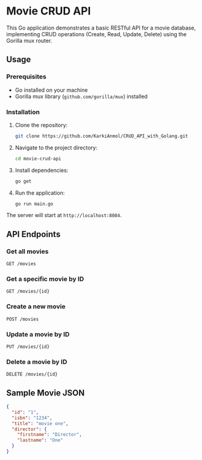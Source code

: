 # Movie CRUD API

This Go application demonstrates a basic RESTful API for a movie database, implementing CRUD operations (Create, Read, Update, Delete) using the Gorilla mux router.

## Usage

### Prerequisites

- Go installed on your machine
- Gorilla mux library (`github.com/gorilla/mux`) installed

### Installation

1. Clone the repository:

   ```bash
   git clone https://github.com/KarkiAnmol/CRUD_API_with_Golang.git
   ```

2. Navigate to the project directory:

   ```bash
   cd movie-crud-api
   ```

3. Install dependencies:

   ```bash
   go get
   ```

4. Run the application:

   ```bash
   go run main.go
   ```

The server will start at `http://localhost:8084`.

## API Endpoints

### Get all movies

```http
GET /movies
```

### Get a specific movie by ID

```http
GET /movies/{id}
```

### Create a new movie

```http
POST /movies
```

### Update a movie by ID

```http
PUT /movies/{id}
```

### Delete a movie by ID

```http
DELETE /movies/{id}
```

## Sample Movie JSON

```json
{
  "id": "1",
  "isbn": "1234",
  "title": "movie one",
  "director": {
    "firstname": "Director",
    "lastname": "One"
  }
}
```
